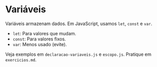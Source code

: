 # Variáveis

Variáveis armazenam dados. Em JavaScript, usamos `let`, `const` e `var`.

- `let`: Para valores que mudam.
- `const`: Para valores fixos.
- `var`: Menos usado (evite).

Veja exemplos em `declaracao-variaveis.js` e `escopo.js`. Pratique em `exercicios.md`.
